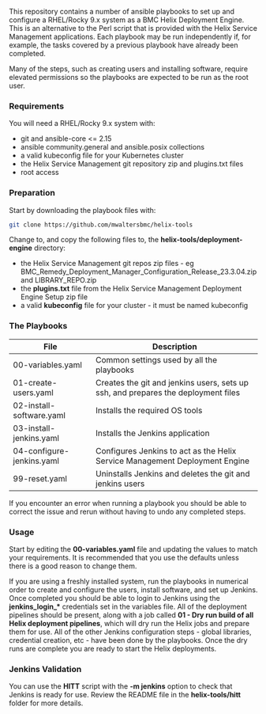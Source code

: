 This repository contains a number of ansible playbooks to set up and configure a RHEL/Rocky 9.x system as a BMC Helix Deployment Engine.  This is an alternative to the Perl script that is provided with the Helix Service Management applications.  Each playbook may be run independently if, for example, the tasks covered by a previous playbook have already been completed.

Many of the steps, such as creating users and installing software, require elevated permissions so the playbooks are expected to be run as the root user.

### Requirements

You will need a RHEL/Rocky 9.x system with:
- git and ansible-core <= 2.15
- ansible community.general and ansible.posix collections
- a valid kubeconfig file for your Kubernetes cluster
- the Helix Service Management git repository zip and plugins.txt files
- root access

### Preparation

Start by downloading the playbook files with:

```sh
git clone https://github.com/mwaltersbmc/helix-tools
```

Change to, and copy the following files to, the **helix-tools/deployment-engine** directory:
- the Helix Service Management git repos zip files - eg BMC_Remedy_Deployment_Manager_Configuration_Release_23.3.04.zip and LIBRARY_REPO.zip
- the **plugins.txt** file from the Helix Service Management Deployment Engine Setup zip file
- a valid **kubeconfig** file for your cluster - it must be named kubeconfig

### The Playbooks

| File | Description |
| --- | ----------- |
| 00-variables.yaml | Common settings used by all the playbooks |
| 01-create-users.yaml | Creates the git and jenkins users, sets up ssh, and prepares the deployment files |
| 02-install-software.yaml | Installs the required OS tools |
| 03-install-jenkins.yaml | Installs the Jenkins application |
| 04-configure-jenkins.yaml | Configures Jenkins to act as the Helix Service Management Deployment Engine |
| 99-reset.yaml | Uninstalls Jenkins and deletes the git and jenkins users |

If you encounter an error when running a playbook you should be able to correct the issue and rerun without having to undo any completed steps.

### Usage

Start by editing the **00-variables.yaml** file and updating the values to match your requirements.  It is recommended that you use the defaults unless there is a good reason to change them.  

If you are using a freshly installed system, run the playbooks in numerical order to create and configure the users, install software, and set up Jenkins.  Once completed you should be able to login to Jenkins using the **jenkins_login_\*** credentials set in the variables file.  All of the deployment pipelines should be present, along with a job called **01 - Dry run build of all Helix deployment pipelines**, which will dry run the Helix jobs and prepare them for use.  All of the other Jenkins configuration steps - global libraries, credential creation, etc - have been done by the playbooks.  Once the dry runs are complete you are ready to start the Helix deployments.

### Jenkins Validation

You can use the **HITT** script with the **-m jenkins** option to check that Jenkins is ready for use.  Review the README file in the **helix-tools/hitt** folder for more details.
